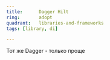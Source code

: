 ```yaml
---
title:      Dagger Hilt
ring:       adopt
quadrant:   libraries-and-frameworks
tags: [library, di]

---
```


Тот же Dagger - только проще
